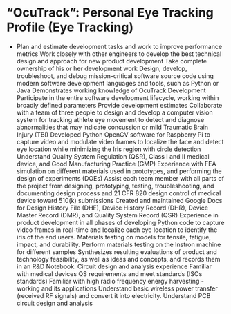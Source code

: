 # “OcuTrack”: Personal Eye Tracking Profile (Eye Tracking)
- Plan and estimate development tasks and work to improve performance metrics
Work closely with other engineers to develop the best technical design and approach for new product development
Take complete ownership of his or her development work
Design, develop, troubleshoot, and debug mission-critical software source code using modern software development languages and tools, such as Python or Java
Demonstrates working knowledge of OcuTrack Development
Participate in the entire software development lifecycle, working within broadly defined parameters
Provide development estimates
Collaborate with a team of three people to design and develop a computer vision system for tracking athlete eye movement to
detect and diagnose abnormalities that may indicate concussion or mild Traumatic Brain Injury (TBI)
 Developed Python OpenCV software for Raspberry Pi to capture video and modulate video frames to localize the face
and detect eye location while minimizing the Iris region with circle detection
Understand Quality System Regulation (QSR), Class I and II medical device, and Good Manufacturing Practice
(GMP)
Experience with FEA simulation on different materials used in prototypes, and performing the design of experiments (DOEs)
 Assist each team member with all parts of the project from designing, prototyping, testing, troubleshooting, and
documenting design process and 21 CFR 820 design control of medical device toward 510(k) submissions
 Created and maintained Google Docs for Design History File (DHF), Device History Record (DHR), Device Master Record (DMR), and Quality System Record (QSR)
Experience in product development in all phases of developing Python code to capture video frames in real-time and localize each eye location to identify the iris of the end users.
Materials testing on models for tensile, fatigue, impact, and durability.
Perform materials testing on the Instron machine for different samples
Synthesizes resulting evaluations of product and technology feasibility, as well as ideas and concepts, and records them in an R&D Notebook.
Circuit design and analysis experience
Familiar with medical devices QS requirements and meet standards (ISOs standards)
Familiar with high radio frequency energy harvesting - working and its applications
Understand basic wireless power transfer (received RF signals) and convert it into electricity.
Understand PCB circuit design and analysis 
